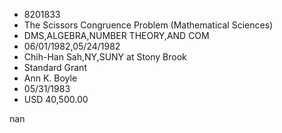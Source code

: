 
* 8201833
* The Scissors Congruence Problem (Mathematical Sciences)
* DMS,ALGEBRA,NUMBER THEORY,AND COM
* 06/01/1982,05/24/1982
* Chih-Han Sah,NY,SUNY at Stony Brook
* Standard Grant
* Ann K. Boyle
* 05/31/1983
* USD 40,500.00

nan
